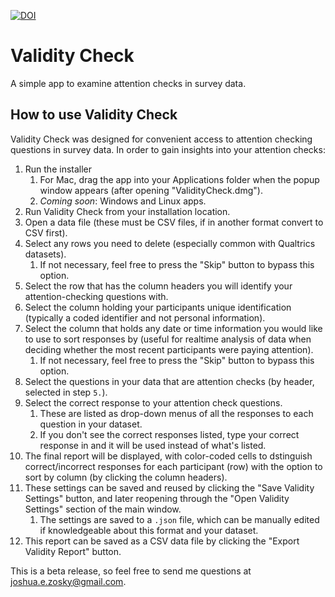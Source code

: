 [![DOI](https://zenodo.org/badge/310220554.svg)](https://zenodo.org/badge/latestdoi/310220554)

# Validity Check
A simple app to examine attention checks in survey data.

## How to use Validity Check
Validity Check was designed for convenient access to attention checking questions in survey data. In order to gain insights into your attention checks:
1. Run the installer
    1. For Mac, drag the app into your Applications folder when the popup window appears (after opening "ValidityCheck.dmg").
    1. _Coming soon_: Windows and Linux apps.
1. Run Validity Check from your installation location.
1. Open a data file (these must be CSV files, if in another format convert to CSV first).
1. Select any rows you need to delete (especially common with Qualtrics datasets).
    1. If not necessary, feel free to press the "Skip" button to bypass this option.
1. Select the row that has the column headers you will identify your attention-checking questions with.
1. Select the column holding your participants unique identification (typically a coded identifier and not personal information).
1. Select the column that holds any date or time information you would like to use to sort responses by (useful for realtime analysis of data when deciding whether the most recent participants were paying attention).
    1. If not necessary, feel free to press the "Skip" button to bypass this option.
1. Select the questions in your data that are attention checks (by header, selected in step `5.`).
1. Select the correct response to your attention check questions.
    1. These are listed as drop-down menus of all the responses to each question in your dataset.
    1. If you don't see the correct responses listed, type your correct response in and it will be used instead of what's listed.
1. The final report will be displayed, with color-coded cells to dstinguish correct/incorrect responses for each participant (row) with the option to sort by column (by clicking the column headers).
1. These settings can be saved and reused by clicking the "Save Validity Settings" button, and later reopening through the "Open Validity Settings" section of the main window.
    1. The settings are saved to a `.json` file, which can be manually edited if knowledgeable about this format and your dataset.
1. This report can be saved as a CSV data file by clicking the "Export Validity Report" button.

This is a beta release, so feel free to send me questions at [joshua.e.zosky@gmail.com](mailto:joshua.e.zosky@gmail.com).
